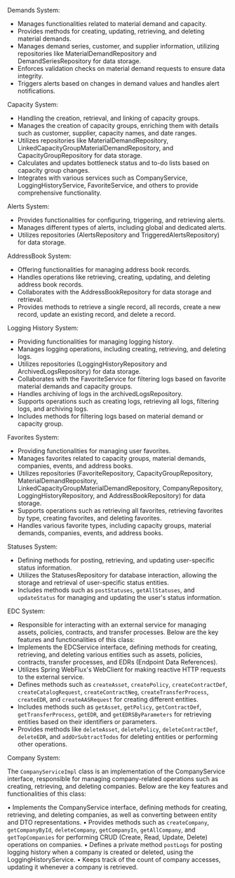 

Demands System:

* Manages functionalities related to material demand and capacity.
* Provides methods for creating, updating, retrieving, and deleting material demands.
* Manages demand series, customer, and supplier information, utilizing repositories like MaterialDemandRepository and DemandSeriesRepository for data storage.
* Enforces validation checks on material demand requests to ensure data integrity.
* Triggers alerts based on changes in demand values and handles alert notifications.


Capacity System:

* Handling the creation, retrieval, and linking of capacity groups.
* Manages the creation of capacity groups, enriching them with details such as customer, supplier, capacity names, and date ranges.
* Utilizes repositories like MaterialDemandRepository, LinkedCapacityGroupMaterialDemandRepository, and CapacityGroupRepository for data storage.
* Calculates and updates bottleneck status and to-do lists based on capacity group changes.
* Integrates with various services such as CompanyService, LoggingHistoryService, FavoriteService, and others to provide comprehensive functionality.


Alerts System:

* Provides functionalities for configuring, triggering, and retrieving alerts.
* Manages different types of alerts, including global and dedicated alerts.
* Utilizes repositories (AlertsRepository and TriggeredAlertsRepository) for data storage.


AddressBook System:

* Offering functionalities for managing address book records.
* Handles operations like retrieving, creating, updating, and deleting address book records.
* Collaborates with the AddressBookRepository for data storage and retrieval.
* Provides methods to retrieve a single record, all records, create a new record, update an existing record, and delete a record.


Logging History System:

* Providing functionalities for managing logging history.
* Manages logging operations, including creating, retrieving, and deleting logs.
* Utilizes repositories (LoggingHistoryRepository and ArchivedLogsRepository) for data storage.
* Collaborates with the FavoriteService for filtering logs based on favorite material demands and capacity groups.
* Handles archiving of logs in the archivedLogsRepository.
* Supports operations such as creating logs, retrieving all logs, filtering logs, and archiving logs.
* Includes methods for filtering logs based on material demand or capacity group.


Favorites System: 

* Providing functionalities for managing user favorites.
* Manages favorites related to capacity groups, material demands, companies, events, and address books.
* Utilizes repositories (FavoriteRepository, CapacityGroupRepository, MaterialDemandRepository, LinkedCapacityGroupMaterialDemandRepository, CompanyRepository, LoggingHistoryRepository, and AddressBookRepository) for data storage.
* Supports operations such as retrieving all favorites, retrieving favorites by type, creating favorites, and deleting favorites.
* Handles various favorite types, including capacity groups, material demands, companies, events, and address books.

Statuses System: 

* Defining methods for posting, retrieving, and updating user-specific status information.
* Utilizes the StatusesRepository for database interaction, allowing the storage and retrieval of user-specific status entities.
* Includes methods such as `postStatuses`, `getAllStatuses`, and `updateStatus` for managing and updating the user's status information.

EDC System:

* Responsible for interacting with an external service for managing assets, policies, contracts, and transfer processes. Below are the key features and functionalities of this class:
* Implements the EDCService interface, defining methods for creating, retrieving, and deleting various entities such as assets, policies, contracts, transfer processes, and EDRs (Endpoint Data References).
* Utilizes Spring WebFlux's WebClient for making reactive HTTP requests to the external service.
* Defines methods such as `createAsset`, `createPolicy`, `createContractDef`, `createCatalogRequest`, `createContractNeg`, `createTransferProcess`, `createEDR`, and `createAASRequest` for creating different entities.
* Includes methods such as `getAsset`, `getPolicy`, `getContractDef`, `getTransferProcess`, `getEDR`, and `getEDRSByParameters` for retrieving entities based on their identifiers or parameters.
* Provides methods like `deleteAsset`, `deletePolicy`, `deleteContractDef`, `deleteEDR`, and `addOrSubtractTodos` for deleting entities or performing other operations.

Company System: 

The `CompanyServiceImpl` class is an implementation of the CompanyService interface, responsible for managing company-related operations such as creating, retrieving, and deleting companies. Below are the key features and functionalities of this class:

• Implements the CompanyService interface, defining methods for creating, retrieving, and deleting companies, as well as converting between entity and DTO representations.
• Provides methods such as `createCompany`, `getCompanyById`, `deleteCompany`, `getCompanyIn`, `getAllCompany`, and `getTopCompanies` for performing CRUD (Create, Read, Update, Delete) operations on companies.
• Defines a private method `postLogs` for posting logging history when a company is created or deleted, using the LoggingHistoryService.
• Keeps track of the count of company accesses, updating it whenever a company is retrieved.


